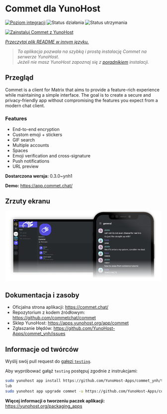 <!--
To README zostało automatycznie wygenerowane przez <https://github.com/YunoHost/apps/tree/master/tools/readme_generator>
Nie powinno być ono edytowane ręcznie.
-->

# Commet dla YunoHost

[![Poziom integracji](https://apps.yunohost.org/badge/integration/commet)](https://ci-apps.yunohost.org/ci/apps/commet/)
![Status działania](https://apps.yunohost.org/badge/state/commet)
![Status utrzymania](https://apps.yunohost.org/badge/maintained/commet)

[![Zainstaluj Commet z YunoHost](https://install-app.yunohost.org/install-with-yunohost.svg)](https://install-app.yunohost.org/?app=commet)

*[Przeczytaj plik README w innym języku.](./ALL_README.md)*

> *Ta aplikacja pozwala na szybką i prostą instalację Commet na serwerze YunoHost.*  
> *Jeżeli nie masz YunoHost zapoznaj się z [poradnikiem](https://yunohost.org/install) instalacji.*

## Przegląd

Commet is a client for Matrix that aims to provide a feature-rich experience while maintaining a simple interface. The goal is to create a secure and privacy-friendly app without compromising the features you expect from a modern chat client.

### Features

- End-to-end encryption
- Custom emoji + stickers
- GIF search
- Multiple accounts
- Spaces
- Emoji verification and cross-signature
- Push notifications
- URL preview


**Dostarczona wersja:** 0.3.0~ynh1

**Demo:** <https://app.commet.chat/>

## Zrzuty ekranu

![Zrzut ekranu z Commet](./doc/screenshots/screenshot.png)

## Dokumentacja i zasoby

- Oficjalna strona aplikacji: <https://commet.chat/>
- Repozytorium z kodem źródłowym: <https://github.com/commetchat/commet>
- Sklep YunoHost: <https://apps.yunohost.org/app/commet>
- Zgłaszanie błędów: <https://github.com/YunoHost-Apps/commet_ynh/issues>

## Informacje od twórców

Wyślij swój pull request do [gałęzi `testing`](https://github.com/YunoHost-Apps/commet_ynh/tree/testing).

Aby wypróbować gałąź `testing` postępuj zgodnie z instrukcjami:

```bash
sudo yunohost app install https://github.com/YunoHost-Apps/commet_ynh/tree/testing --debug
lub
sudo yunohost app upgrade commet -u https://github.com/YunoHost-Apps/commet_ynh/tree/testing --debug
```

**Więcej informacji o tworzeniu paczek aplikacji:** <https://yunohost.org/packaging_apps>
